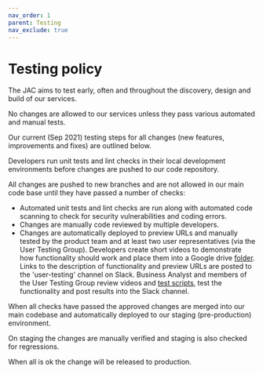 ```yaml
---
nav_order: 1
parent: Testing
nav_exclude: true
---
```

# Testing policy

The JAC aims to test early, often and throughout the discovery, design and build of our services.

No changes are allowed to our services unless they pass various automated and manual tests.

Our current (Sep 2021) testing steps for all changes (new features, improvements and fixes) are outlined below.

Developers run unit tests and lint checks in their local development environments before changes are pushed to our code repository.

All changes are pushed to new branches and are not allowed in our main code base until they have passed a number of checks:

* Automated unit tests and lint checks are run along with automated code scanning to check for security vulnerabilities and coding errors.
* Changes are manually code reviewed by multiple developers.
* Changes are automatically deployed to preview URLs and manually tested by the product team and at least two user representatives (via the User Testing Group). Developers create short videos to demonstrate how functionality should work and place them into a Google drive [folder](https://drive.google.com/drive/folders/1-kkQ1_ArvpIiHIid7NBPDzwnPoss0TPR).
Links to the description of functionality and preview URLs are posted to the 'user-testing' channel on Slack. Business Analyst and members of the User Testing Group review videos and [test scripts](https://drive.google.com/drive/u/0/folders/142leRfwBIMZQbmZXivGzhcYrYTUfYUOS), test the functionality and post results into the Slack channel.

When all checks have passed the approved changes are merged into our main codebase and automatically deployed to our staging (pre-production) environment.

On staging the changes are manually verified and staging is also checked for regressions.

When all is ok the change will be released to production.

